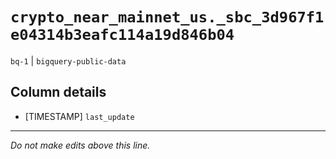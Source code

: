 # `crypto_near_mainnet_us._sbc_3d967f1e04314b3eafc114a19d846b04`
`bq-1` | `bigquery-public-data`

## Column details
* [TIMESTAMP] `last_update`

-------------------------------------------------------------------------------
*Do not make edits above this line.*
